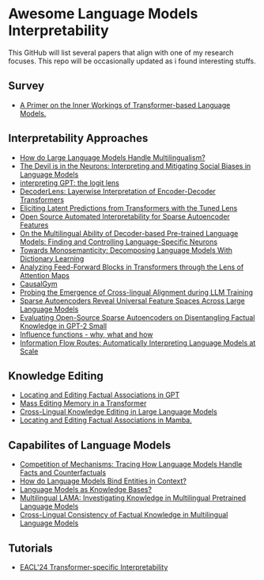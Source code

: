 # Awesome Language Models Interpretability 

This GitHub will list several papers that align with one of my research focuses. This repo will be occasionally updated as i found interesting stuffs.

## Survey
- [A Primer on the Inner Workings of Transformer-based Language Models.](https://arxiv.org/pdf/2405.00208)

## Interpretability Approaches
- [How do Large Language Models Handle Multilingualism?](https://arxiv.org/pdf/2402.18815)
- [The Devil is in the Neurons: Interpreting and Mitigating Social Biases in Language Models](https://openreview.net/pdf?id=SQGUDc9tC8)
- [interpreting GPT: the logit lens](https://www.lesswrong.com/posts/AcKRB8wDpdaN6v6ru/interpreting-gpt-the-logit-lens)
- [DecoderLens: Layerwise Interpretation of Encoder-Decoder Transformers](https://arxiv.org/abs/2310.03686)
- [Eliciting Latent Predictions from Transformers with the Tuned Lens](https://arxiv.org/abs/2303.08112)
- [Open Source Automated Interpretability for Sparse Autoencoder Features](https://www.lesswrong.com/posts/AhG3RJ6F5KvmKmAkd/open-source-automated-interpretability-for-sparse)
- [On the Multilingual Ability of Decoder-based Pre-trained Language Models: Finding and Controlling Language-Specific Neurons](https://aclanthology.org/2024.naacl-long.384/)
- [Towards Monosemanticity: Decomposing Language Models With Dictionary Learning](https://transformer-circuits.pub/2023/monosemantic-features)
- [Analyzing Feed-Forward Blocks in Transformers through the Lens of Attention Maps](https://arxiv.org/abs/2302.00456)
- [CausalGym](https://arxiv.org/pdf/2402.12560)
- [Probing the Emergence of Cross-lingual Alignment during LLM Training](https://arxiv.org/abs/2406.13229)
- [Sparse Autoencoders Reveal Universal Feature Spaces Across Large Language Models](http://arxiv.org/abs/2410.06981)
- [Evaluating Open-Source Sparse Autoencoders on Disentangling Factual Knowledge in GPT-2 Small](https://arxiv.org/abs/2409.04478)
- [Influence functions - why, what and how](https://www.lesswrong.com/posts/sYeZvofqbWJDrXEHM/influence-functions-why-what-and-how)
- [Information Flow Routes:
Automatically Interpreting Language Models at Scale](https://arxiv.org/pdf/2403.00824)

## Knowledge Editing
- [Locating and Editing Factual Associations in GPT](https://arxiv.org/abs/2202.05262)
- [Mass Editing Memory in a Transformer](https://arxiv.org/pdf/2210.07229)
- [Cross-Lingual Knowledge Editing in Large Language Models](https://arxiv.org/html/2309.08952v2)
- [Locating and Editing Factual Associations in Mamba.](https://arxiv.org/pdf/2404.03646)
  
## Capabilites of Language Models
- [Competition of Mechanisms: Tracing How Language Models Handle Facts and Counterfactuals](https://arxiv.org/abs/2402.11655)
- [How do Language Models Bind Entities in Context?](https://arxiv.org/abs/2310.17191)
- [Language Models as Knowledge Bases?](https://arxiv.org/abs/1909.01066)
- [Multilingual LAMA: Investigating Knowledge in Multilingual Pretrained Language Models](https://arxiv.org/abs/2102.00894)
- [Cross-Lingual Consistency of Factual Knowledge in Multilingual Language Models](https://aclanthology.org/2023.emnlp-main.658.pdf)

## Tutorials
- [EACL'24 Transformer-specific Interpretability](https://github.com/interpretingdl/eacl2024_transformer_interpretability_tutorial)